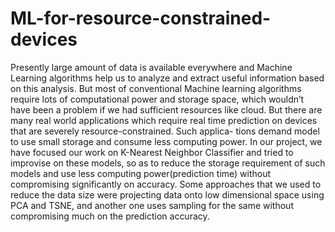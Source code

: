 # ML-for-resource-constrained-devices
Presently large amount of data is available everywhere and Machine Learning algorithms help us
to analyze and extract useful information based on this analysis. But most of conventional Machine
learning algorithms require lots of computational power and storage space, which wouldn’t have
been a problem if we had sufficient resources like cloud. But there are many real world applications
which require real time prediction on devices that are severely resource-constrained. Such applica-
tions demand model to use small storage and consume less computing power. In our project, we
have focused our work on K-Nearest Neighbor Classifier and tried to improvise on these models, so
as to reduce the storage requirement of such models and use less computing power(prediction time)
without compromising significantly on accuracy. Some approaches that we used to reduce the data
size were projecting data onto low dimensional space using PCA and TSNE, and another one uses
sampling for the same without compromising much on the prediction accuracy.
